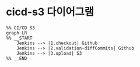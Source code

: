 # cicd-s3 다이어그램

```mermaid
%% CI/CD S3
graph LR
%% __START
    Jenkins --> |1.checkout| Github
    Jenkins --> |2.validation-diffCommits| Github
    Jenkins --> |3.upload| S3
%% __END
```
